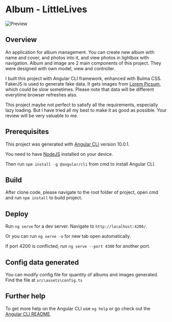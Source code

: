 # Album - LittleLives

![Preview](https://lh3.googleusercontent.com/pw/ACtC-3do1w7RUDtlHym0BbHetktBSCq-s0DYG74gcDYHR636sfKMi30Pumdlz92m3Dhd91_LIv6c6icQBYNsFr1rQSFeVrBcdOIdHpqeKnY-QiuA5nyxMLb9ou05eRp-MwePO8fr8N_EgwIctd9JTcC3cR7WwA=w1878-h897-no)

## Overview

An application for album management. You can create new album with name and cover, and photos into it, and view photos in lightbox with navigation. Album and image are 2 main components of this project. They were designed with own model, view and controller.

I built this project with Angular CLI framework, enhanced with Bulma CSS. FakerJS is used to generate fake data. It gets images from [Lorem Picsum](https://picsum.photos/), which could be slow sometimes. Please note that data will be different everytime browser refreshes also.

This project maybe not perfect to satisfy all the requirements, especially lazy loading. But I have tried all my best to make it as good as possible. Your review will be very valuable to me.

## Prerequisites

This project was generated with [Angular CLI](https://github.com/angular/angular-cli) version 10.0.1. 

You need to have [NodeJS](https://nodejs.org/en/download) installed on your device. 

Then run `npm install -g @angular/cli` from cmd to install Angular CLI.

## Build

After clone code, please navigate to the root folder of project, open cmd and run `npm install` to build project.

## Deploy

Run `ng serve` for a dev server. Navigate to `http://localhost:4200/`. 

Or you can run `ng serve -o` for new tab open automatically. 

If port 4200 is conflicted, run `ng serve --port 4300` for another port.

## Config data generated

You can modify config file for quantity of albums and images generated. Find the file at `src\assets\config.ts`

## Further help

To get more help on the Angular CLI use `ng help` or go check out the [Angular CLI README](https://github.com/angular/angular-cli/blob/master/README.md).
